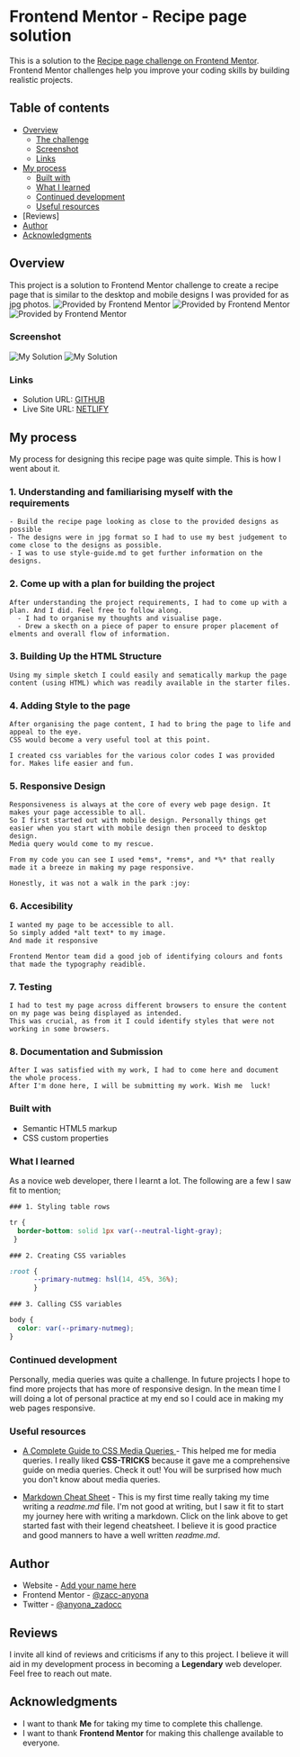 # Frontend Mentor - Recipe page solution

This is a solution to the [Recipe page challenge on Frontend Mentor](https://www.frontendmentor.io/challenges/recipe-page-KiTsR8QQKm). Frontend Mentor challenges help you improve your coding skills by building realistic projects. 

## Table of contents

- [Overview](#overview)
  - [The challenge](#the-challenge)
  - [Screenshot](#screenshot)
  - [Links](#links)
- [My process](#my-process)
  - [Built with](#built-with)
  - [What I learned](#what-i-learned)
  - [Continued development](#continued-development)
  - [Useful resources](#useful-resources)
- [Reviews]
- [Author](#author)
- [Acknowledgments](#acknowledgments)



## Overview
 This project is a solution to Frontend Mentor challenge to create a recipe page that is similar to the desktop and mobile designs I was provided for as jpg photos.
 ![Provided by Frontend Mentor](./design/desktop-design.jpg)
 ![Provided by Frontend Mentor](./design/desktop-preview.jpg)
 ![Provided by Frontend Mentor](./design/mobile-design.jpg)
### Screenshot

![My Solution](./screenshots/desktop-screenshot.png)
![My Solution](./screenshots/mobile-screenshot.png)



### Links

- Solution URL: [GITHUB](https://github.com/zacc-anyona/Recipe-Page-Challenge-FROTEND-MENTOR-)
- Live Site URL: [NETLIFY](https://anyona-recipepage.netlify.app/)

## My process

My process for designing this recipe page was quite simple. This is how I went about it.

  ### 1. Understanding and familiarising myself with the requirements
    - Build the recipe page looking as close to the provided designs as possible
    - The designs were in jpg format so I had to use my best judgement to come close to the designs as possible.
    - I was to use style-guide.md to get further information on the designs.

  ### 2. Come up with a plan for building the project
    After understanding the project requirements, I had to come up with a plan. And I did. Feel free to follow along.
      - I had to organise my thoughts and visualise page. 
      - Drew a skecth on a piece of paper to ensure proper placement of elments and overall flow of information.

  ### 3. Building Up the HTML Structure
    Using my simple sketch I could easily and sematically markup the page content (using HTML) which was readily available in the starter files.

  ### 4. Adding Style to the page
    After organising the page content, I had to bring the page to life and appeal to the eye. 
    CSS would become a very useful tool at this point.

    I created css variables for the various color codes I was provided for. Makes life easier and fun.

  ### 5. Responsive Design
    Responsiveness is always at the core of every web page design. It makes your page accessible to all.
    So I first started out with mobile design. Personally things get easier when you start with mobile design then proceed to desktop design.
    Media query would come to my rescue. 

    From my code you can see I used *ems*, *rems*, and *%* that really made it a breeze in making my page responsive.

    Honestly, it was not a walk in the park :joy:

  ### 6. Accesibility
    I wanted my page to be accessible to all.
    So simply added *alt text* to my image.
    And made it responsive

    Frontend Mentor team did a good job of identifying colours and fonts that made the typography readible.

  ### 7. Testing
    I had to test my page across different browsers to ensure the content on my page was being displayed as intended.
    This was crucial, as from it I could identify styles that were not working in some browsers.

  ### 8. Documentation and Submission
    After I was satisfied with my work, I had to come here and document the whole process. 
    After I'm done here, I will be submitting my work. Wish me  luck!



### Built with

- Semantic HTML5 markup
- CSS custom properties

### What I learned

As a novice web developer, there I learnt a lot. The following are a few I saw fit to mention;

    ### 1. Styling table rows
  ```css
tr {
    border-bottom: solid 1px var(--neutral-light-gray);
   }
```
    ### 2. Creating CSS variables
```css
:root {
      --primary-nutmeg: hsl(14, 45%, 36%);
      }
```

    ### 3. Calling CSS variables

```css
body {
  color: var(--primary-nutmeg);
}
```


### Continued development

Personally, media queries was quite a challenge. 
In future projects I hope to find more projects that has more of responsive design. 
In the mean time I will doing a lot of personal practice at my end so I could ace in making my web pages responsive.

### Useful resources

- [A Complete Guide to CSS Media Queries ](https://css-tricks.com/a-complete-guide-to-css-media-queries/) - This helped me for media queries. I really liked **CSS-TRICKS** because it gave me a comprehensive guide on media queries. Check it out! You will be surprised how much you don't know about media queries.

- [Markdown Cheat Sheet](https://www.markdownguide.org/cheat-sheet/) - This is my first time really taking my time writing a *readme.md* file. I'm not good at writing, but I  saw it fit to start my journey here with writing a markdown. Click on the link above to get started fast with their legend cheatsheet. I believe it is good practice and good manners to have a well written *readme.md*.


## Author

- Website - [Add your name here](https://www.your-site.com)
- Frontend Mentor - [@zacc-anyona](https://www.frontendmentor.io/profile/zacc-anyona)
- Twitter - [@anyona_zadocc](https://twitter.com/anyona_zadocc)


## Reviews
 I invite all kind of reviews and criticisms if any to this project.
 I believe it will aid in my development process in becoming a **Legendary** web developer.
 Feel free to reach out mate.



## Acknowledgments

- I want to thank **Me** for taking my time to complete this challenge.
- I want to thank **Frontend Mentor** for making this challenge available to everyone.